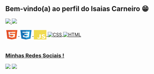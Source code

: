 ## Bem-vindo(a) ao perfil do Isaias Carneiro 😁

 <div>
   <a href="https://github.com/IsaiasCarneiro">
   <img height="180em" src="https://github-readme-stats.vercel.app/api?username=IsaiasCarneiro&show_icons=true&theme=dracula&include_all_commits=true&count_private=true"/>
   <img height="180em" src="https://github-readme-stats.vercel.app/api/top-langs/?username=IsaiasCarneiro&layout=compact&langs_count=6&theme=dracula"/>
</div>
    
<div style="display: inline_block"><br>
  <img align="center" alt="HTML" height="30" width="40" src="https://raw.githubusercontent.com/devicons/devicon/master/icons/html5/html5-original.svg">
  <img align="center" alt="CSS" height="30" width="40" src="https://raw.githubusercontent.com/devicons/devicon/master/icons/css3/css3-original.svg">
  <img align="center" alt="Js" height="30" width="40" src="https://raw.githubusercontent.com/devicons/devicon/master/icons/javascript/javascript-plain.svg">
  <img align="center" alt="CSS" height="30" width="40" src="https://cdn.jsdelivr.net/gh/devicons/devicon@latest/icons/git/git-plain.svg"/>
  <img align="center" alt="HTML" height="30" width="40" src="https://cdn.jsdelivr.net/gh/devicons/devicon@latest/icons/github/github-original-wordmark.svg"/>
</div>
 
<br>
 
### Minhas Redes Sociais !
 
<div> 
  <a href="https://www.instagram.com/carneirob125" target="_blank"><img src="https://img.shields.io/badge/-Instagram-%23E4405F?style=for-the-badge&logo=instagram&logoColor=white" target="_blank"></a>
  <a href="https://br.linkedin.com/in/isaiascarneirob" target="_blank"><img src="https://img.shields.io/badge/-LinkedIn-%230077B5?style=for-the-badge&logo=linkedin&logoColor=white" target="_blank"></a>
</div>
